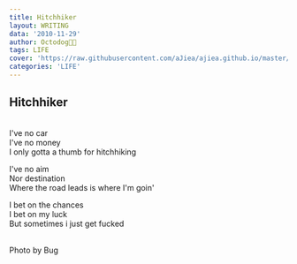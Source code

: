 ```yaml
---
title: Hitchhiker
layout: WRITING
data: '2010-11-29'
author: Octodog🐙🐶
tags: LIFE
cover: 'https://raw.githubusercontent.com/aJiea/ajiea.github.io/master/_posts/101129/COVER.JPG'
categories: 'LIFE'
---
```


## Hitchhiker

<br/>
I've no car
<br/>I've no money
<br/>I only gotta a thumb for hitchhiking
<br/>

I've no aim
<br/>Nor destination
<br/>Where the road leads is where I'm goin'
<br/>

I bet on the chances
<br/>I bet on my luck
<br/>But sometimes i just get fucked

<br/>
Photo by Bug